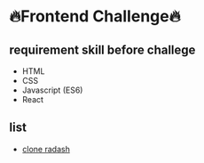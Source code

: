 # 🔥Frontend Challenge🔥

## requirement skill before challege

- HTML
- CSS
- Javascript (ES6)
- React

## list

- [clone radash]("./clone-radash/README.md")
